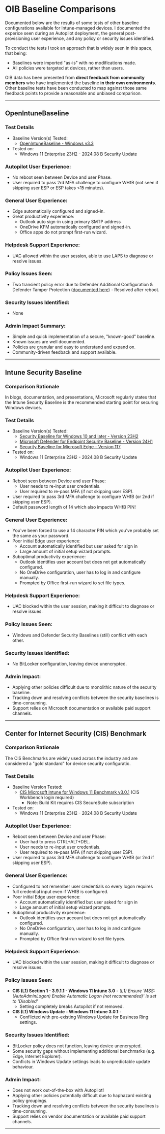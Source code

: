 # OIB Baseline Comparisons

Documented below are the results of some tests of other baseline configurations available for Intune-managed devices. I documented the experice seen during an Autopilot deployment, the general post-provisioning user experience, and any policy or security issues identified.

To conduct the tests I took an approach that is widely seen in this space, that being:
* Baselines were imported "as-is" with no modifications made.
* All policies were targeted at devices, rather than users.

OIB data has been presented from **direct feedback from community members** who have implemented the baseline **in their own environments**. Other baseline tests have been conducted to map against those same feedback points to provide a reasonable and unbiased comparison.

---

## OpenIntuneBaseline
### Test Details
* Baseline Version(s) Tested:
    * [OpenIntuneBaseline - Windows v3.3](/WINDOWS/README.md)
* Tested on:
    * Windows 11 Enterprise 23H2 - 2024.08 B Security Update

### Autopilot User Experience:
* No reboot seen between Device and user Phase.
* User required to pass 2rd MFA challenge to configure WHfB (not seen if skipping user ESP or ESP takes <15 minutes).

### General User Experience:
* Edge automatically configured and signed-in.
* Great productivity experience:
    * Outlook auto sign-in using primary SMTP address
    * OneDrive KFM automatically configured and signed-in.
    * Office apps do not prompt first-run wizard.

### Helpdesk Support Experience:
* UAC allowed within the user session, able to use LAPS to diagnose or resolve issues.

### Policy Issues Seen:
* Two transient policy error due to Defender Additional Configuration & Defender Tamper Protection ([documented here](/WINDOWS/KNOWNISSUES.md)) - Resolved after reboot.

### Security Issues Identified:
* None

### Admin Impact Summary:
* Simple and quick implementation of a secure, "known-good" baseline.
* Known issues are well documented.
* Policies are granular and easy to understand and expand on.
* Community-driven feedback and support available.

---

## Intune Security Baseline
### Comparison Rationale
In blogs, documentation, and presentations, Microsoft regularly states that the Intune Security Baseline is the recommended starting point for securing Windows devices.

### Test Details
* Baseline Version(s) Tested:
    * [Security Baseline for Windows 10 and later - Version 23H2](https://learn.microsoft.com/en-gb/mem/intune/protect/security-baseline-settings-mdm-all?pivots=mdm-23h2)
    * [Microsoft Defender for Endpoint Security Baseline - Version 24H1](https://learn.microsoft.com/en-gb/mem/intune/protect/security-baseline-settings-defender?pivots=mde-v24h1)
    * [Security Baseline for Microsoft Edge - Version 117](https://learn.microsoft.com/en-gb/mem/intune/protect/security-baseline-v2-edge-settings?pivots=edge-v117)
* Tested on:
    * Windows 11 Enterprise 23H2 - 2024.08 B Security Update

### Autopilot User Experience:
* Reboot seen between Device and user Phase:
    * User needs to re-input user credentials.
    * User required to re-pass MFA (if not skipping user ESP).
* User required to pass 3rd MFA challenge to configure WHfB (or 2nd if skipping user ESP).
* Default password length of 14 which also impacts WHfB PIN!

### General User Experience:
* You've been forced to use a 14 character PIN which you've probably set the same as your password.
* Poor initial Edge user experience:
    * Account automatically identified but user asked for sign in
    * Large amount of initial setup wizard prompts.
* Suboptimal productivity experience:
    * Outlook identifies user account but does not get automatically configured.
    * No OneDrive configuration, user has to log in and configure manually.
    * Prompted by Office first-run wizard to set file types.

### Helpdesk Support Experience:
* UAC blocked within the user session, making it difficult to diagnose or resolve issues.

### Policy Issues Seen:
* Windows and Defender Security Baselines (still) conflict with each other.

### Security Issues Identified:
* No BitLocker configuration, leaving device unencrypted.

### Admin Impact:
* Applying other policies difficult due to monolithic nature of the security baseline.
* Tracking down and resolving conflicts between the security baselines is time-consuming.
* Support relies on Microsoft documentation or available paid support channels.

---

## Center for Internet Security (CIS) Benchmark
### Comparison Rationale
The CIS Benchmarks are widely used across the industry and are considered a "gold standard" for device security configuratio.

### Test Details
* Baseline Version Tested:
    * [CIS Microsoft Intune for Windows 11 Benchmark v3.0.1](https://workbench.cisecurity.org/benchmarks/16853) (CIS Workbench login required)
        * Note: Build Kit requires CIS SecureSuite subscription
* Tested on:
    * Windows 11 Enterprise 23H2 - 2024.08 B Security Update

### Autopilot User Experience:
* Reboot seen between Device and user Phase:
    * User had to press CTRL+ALT+DEL.
    * User needs to re-input user credentials.
    * User required to re-pass MFA (if not skipping user ESP).
* User required to pass 3rd MFA challenge to configure WHfB (or 2nd if skipping user ESP).

### General User Experience:
* Configured to not remember user credentials so every logon requires full credential input even if WHfB is configured.
* Poor initial Edge user experience:
    * Account automatically identified but user asked for sign in
    * Large amount of initial setup wizard prompts.
* Suboptimal productivity experience:
    * Outlook identifies user account but does not get automatically configured.
    * No OneDrive configuration, user has to log in and configure manually.
    * Prompted by Office first-run wizard to set file types.

### Helpdesk Support Experience:
* UAC blocked within the user session, making it difficult to diagnose or resolve issues.

### Policy Issues Seen:
* **CIS (L1) Section 1 - 3.9.1.1 - Windows 11 Intune 3.0** - _(L1) Ensure 'MSS: (AutoAdminLogon) Enable Automatic Logon (not recommended)' is set to 'Disabled'_
    * Setting completely breaks Autopilot if not removed.
* **CIS (L1) Windows Update - Windows 11 Intune 3.0.1** - 
    * Conflicted with pre-existing Windows Update for Business Ring settings.

### Security Issues Identified:
* BitLocker policy does not function, leaving device unencrypted.
* Some security gaps without implementing additional benchmarks (e.g. Edge, Internet Explorer).
* Conflicts in Windows Update settings leads to unpredictable update behaviour.

### Admin Impact:
* Does not work out-of-the-box with Autopilot!
* Applying other policies potentially difficult due to haphazard existing policy groupings.
* Tracking down and resolving conflicts between the security baselines is time-consuming.
* Support relies on vendor documentation or available paid support channels.

---
